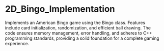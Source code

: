 # 2D_Bingo_Implementation
Implements an American Bingo game using the Bingo class. Features include card initialization, randomization, and efficient ball drawing. The code ensures memory management, error handling, and adheres to C++ programming standards, providing a solid foundation for a complete gaming experience.
